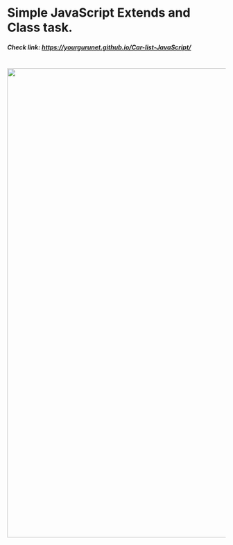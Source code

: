 <h1>Simple JavaScript Extends and Class task.</h1>
<h5>Check link: <span> <a href="https://yourgurunet.github.io/Car-list-JavaScript/" target="_blank">https://yourgurunet.github.io/Car-list-JavaScript/</a> </span> </h5>
<br/>
<img src="image/picture-1.JPG" width="1080">
